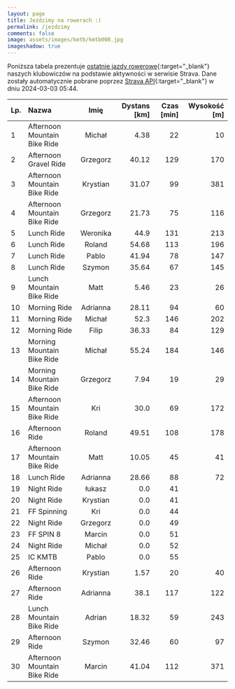 ```yaml
---
layout: page
title: Jeździmy na rowerach :)
permalink: /jezdzimy
comments: false
image: assets/images/kmtb/kmtb008.jpg
imageshadow: true
---
```


Poniższa tabela prezentuje [ostatnie jazdy rowerowe](https://www.strava.com/clubs/336381){:target="_blank"} naszych klubowiczów na podstawie aktywności w serwisie Strava. Dane zostały automatycznie pobrane poprzez [Strava API](https://developers.strava.com/docs/reference/#api-Clubs-getClubActivitiesById){:target="_blank"} w dniu 2024-03-03 05:44.

Lp. | Nazwa | Imię | Dystans [km] | Czas [min] | Wysokość [m]
:--- | :--- | :---: | ---: | ---: | ---:
1|Afternoon Mountain Bike Ride|Michał|4.38|22|10
2|Afternoon Gravel Ride|Grzegorz|40.12|129|170
3|Afternoon Mountain Bike Ride|Krystian|31.07|99|381
4|Afternoon Mountain Bike Ride|Grzegorz|21.73|75|116
5|Lunch Ride|Weronika|44.9|131|213
6|Lunch Ride|Roland|54.68|113|196
7|Lunch Ride|Pablo|41.94|78|147
8|Lunch Ride|Szymon|35.64|67|145
9|Lunch Mountain Bike Ride|Matt|5.46|23|26
10|Morning Ride|Adrianna|28.11|94|60
11|Morning Ride|Michał|52.3|146|202
12|Morning Ride|Filip|36.33|84|129
13|Morning Mountain Bike Ride|Michał|55.24|184|146
14|Morning Mountain Bike Ride|Grzegorz|7.94|19|29
15|Afternoon Mountain Bike Ride|Kri|30.0|69|172
16|Afternoon Ride|Roland|49.51|108|178
17|Afternoon Mountain Bike Ride|Matt|10.05|45|41
18|Lunch Ride|Adrianna|28.66|88|72
19|Night Ride|łukasz|0.0|41|
20|Night Ride|Krystian|0.0|41|
21|FF Spinning|Kri|0.0|44|
22|Night Ride|Grzegorz|0.0|49|
23|FF SPIN 8|Marcin|0.0|51|
24|Night Ride|Michał|0.0|52|
25|IC KMTB|Pablo|0.0|55|
26|Afternoon Ride|Krystian|1.57|20|40
27|Afternoon Ride|Adrianna|38.1|117|122
28|Lunch Mountain Bike Ride|Adrian|18.32|59|243
29|Afternoon Ride|Szymon|32.46|60|97
30|Afternoon Mountain Bike Ride|Marcin|41.04|112|371
